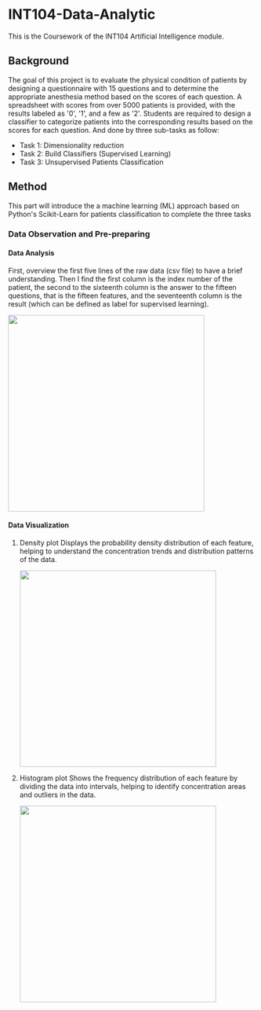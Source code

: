 # INT104-Data-Analytic
This is the Coursework of the INT104 Artificial Intelligence module.
## Background
The goal of this project is to evaluate the physical condition of patients by designing a questionnaire with 15 questions and to determine the appropriate anesthesia method based on the scores of each question. A spreadsheet with scores from over 5000 patients is provided, with the results labeled as '0', '1', and a few as '2'. Students are required to design a classifier to categorize patients into the corresponding results based on the scores for each question. And done by three sub-tasks as follow:
* Task 1: Dimensionality reduction
* Task 2: Build Classifiers (Supervised Learning)
* Task 3: Unsupervised Patients Classification
## Method
This part will introduce the a machine learning (ML) approach based on Python's Scikit-Learn for patients classification to complete the three tasks
### Data Observation and Pre-preparing
#### Data Analysis
First, overview the first five lines of the raw data (csv file) to have a brief understanding. Then I find  the first column is the index number of the patient, the second to the sixteenth column is the answer to the fifteen questions, that is the fifteen features, and the seventeenth column is the result (which can be defined as label for supervised learning).

<img src="https://github.com/user-attachments/assets/f8a99fff-37f4-40da-9a04-0b8e120e060f" width=400px>

#### Data Visualization
1. Density plot
   Displays the probability density distribution of each feature, helping to understand the concentration trends and distribution patterns of the data.

   <img src="https://github.com/user-attachments/assets/20ae8a3f-e29a-4053-a7f6-a9bb796e8f8d" width=400px>
 
2. Histogram plot
   Shows the frequency distribution of each feature by dividing the data into intervals, helping to identify concentration areas and outliers in the data.

   <img src="https://github.com/user-attachments/assets/e57fcae9-9c8f-4115-9376-8ddb05b4de9b" width=400px>
